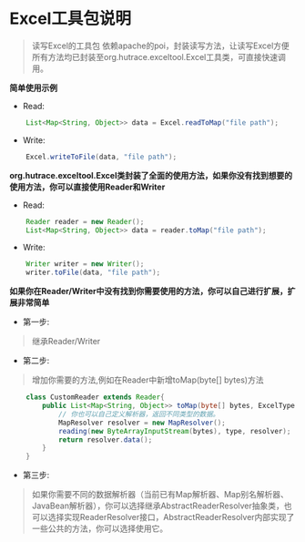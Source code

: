 
# Excel工具包说明

> 读写Excel的工具包
> 依赖apache的poi，封装读写方法，让读写Excel方便
> 所有方法均已封装至org.hutrace.exceltool.Excel工具类，可直接快速调用。

__简单使用示例__
* Read:
```java
	List<Map<String, Object>> data = Excel.readToMap("file path");
```

* Write:
```java
	Excel.writeToFile(data, "file path");
```

__org.hutrace.exceltool.Excel类封装了全面的使用方法，如果你没有找到想要的使用方法，你可以直接使用Reader和Writer__

* Read:
```java
	Reader reader = new Reader();
	List<Map<String, Object>> data = reader.toMap("file path");
```

* Write:
```java
	Writer writer = new Writer();
	writer.toFile(data, "file path");
```

__如果你在Reader/Writer中没有找到你需要使用的方法，你可以自己进行扩展，扩展非常简单__
* 第一步:

> 继承Reader/Writer

* 第二步:

> 增加你需要的方法,例如在Reader中新增toMap(byte[] bytes)方法
```java
    class CustomReader extends Reader{
        public List<Map<String, Object>> toMap(byte[] bytes, ExcelType type) throws IOException, NotFoundSheetException {
            // 你也可以自己定义解析器，返回不同类型的数据。
            MapResolver resolver = new MapResolver();
            reading(new ByteArrayInputStream(bytes), type, resolver);
            return resolver.data();
        }
    }
```

* 第三步:

> 如果你需要不同的数据解析器（当前已有Map解析器、Map别名解析器、JavaBean解析器），你可以选择继承AbstractReaderResolver抽象类，也可以选择实现ReaderResolver接口，AbstractReaderResolver内部实现了一些公共的方法，你可以选择使用它。

